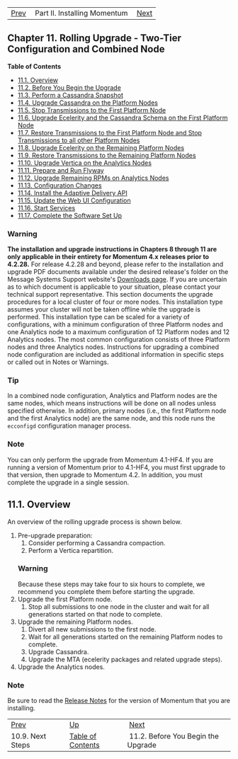 |     |     |     |
| --- | --- | --- |
| [Prev](upgrade.single_node.configuration.next_steps)  | Part II. Installing Momentum |  [Next](upgrade.two_tier.preparation.prepare_all_nodes_rolling) |
## Chapter 11. Rolling Upgrade - Two-Tier Configuration and Combined Node
**Table of Contents**

* [11.1\. Overview](upgrade.two_tier_configuration_rolling#upgrade.two_tier.preparation_rolling)
* [11.2\. Before You Begin the Upgrade](upgrade.two_tier.preparation.prepare_all_nodes_rolling)
* [11.3\. Perform a Cassandra Snapshot](upgrade.two_tier.preparation.snapshot_cassandra_rolling)
* [11.4\. Upgrade Cassandra on the Platform Nodes](upgrade.two_tier.preparation.upgrade_cassandra_rolling)
* [11.5\. Stop Transmissions to the First Platform Node](upgrade.two_tier.preparation.stop_generations_rolling)
* [11.6\. Upgrade Ecelerity and the Cassandra Schema on the First Platform Node](upgrade.two_tier.preparation.ecelerity_rolling)
* [11.7\. Restore Transmissions to the First Platform Node and Stop Transmissions to all other Platform Nodes](upgrade.two_tier.preparation.stop_transmissions_rolling)
* [11.8\. Upgrade Ecelerity on the Remaining Platform Nodes](upgrade.two_tier.preparation.upgrade_ecelerity_rolling)
* [11.9\. Restore Transmissions to the Remaining Platform Nodes](upgrade.two_tier.preparation.restore_tranmissions_rolling)
* [11.10\. Upgrade Vertica on the Analytics Nodes](upgrade.two_tier.preparation.upgrade_vertica_rolling)
* [11.11\. Prepare and Run Flyway](upgrade.two_tier.configuration.flyway_rolling)
* [11.12\. Upgrade Remaining RPMs on Analytics Nodes](upgrade.two_tier.preparation.rpms_rolling)
* [11.13\. Configuration Changes](upgrade.two_tier.configuration.config_all_nodes_rolling)
* [11.14\. Install the Adaptive Delivery API](upgrade.two_tier.configuration.software_upgrade_rolling)
* [11.15\. Update the Web UI Configuration](upgrade.two_tier.configuration.webui_rolling)
* [11.16\. Start Services](upgrade.two_tier.configuration.start_services_rolling)
* [11.17\. Complete the Software Set Up](upgrade.two_tier.complete_setup_rolling)

### Warning
**The installation and upgrade instructions in Chapters 8 through 11 are only applicable in their entirety for Momentum 4.x releases prior to 4.2.28.**                                                                                                                                                 For release 4.2.28 and beyond, please refer to the installation and upgrade PDF documents available under the desired release's folder on the Message Systems Support website's [Downloads page](https://support.messagesystems.com/start/). If you are uncertain as to which document is applicable to your situation, please contact your technical support representative.
<a class="indexterm" name="idp1149792"></a>
This section documents the upgrade procedures for a local cluster of four or more nodes. This installation type assumes your cluster will not be taken offline while the upgrade is performed. This installation type can be scaled for a variety of configurations, with a minimum configuration of three Platform nodes and one Analytics node to a maximum configuration of 12 Platform nodes and 12 Analytics nodes. The most common configuration consists of three Platform nodes and three Analytics nodes.
Instructions for upgrading a combined node configuration are included as additional information in specific steps or called out in Notes or Warnings.
### Tip
In a combined node configuration, Analytics and Platform nodes are the same nodes, which means instructions will be done on all nodes unless specified otherwise. In addition, primary nodes (i.e., the first Platform node and the first Analytics node) are the same node, and this node runs the `ecconfigd` configuration manager process.
### Note
You can only perform the upgrade from Momentum 4.1-HF4\. If you are running a version of Momentum prior to 4.1-HF4, you must first upgrade to that version, then upgrade to Momentum 4.2\. In addition, you must complete the upgrade in a single session.
## 11.1. Overview
An overview of the rolling upgrade process is shown below.
1.  Pre-upgrade preparation:
    1.  Consider performing a Cassandra compaction.
    2.  Perform a Vertica repartition.
    ### Warning
    Because these steps may take four to six hours to complete, we recommend you complete them before starting the upgrade.
2.  Upgrade the first Platform node.
    1.  Stop all submissions to one node in the cluster and wait for all generations started on that node to complete.
3.  Upgrade the remaining Platform nodes.
    1.  Divert all new submissions to the first node.
    2.  Wait for all generations started on the remaining Platform nodes to complete.
    3.  Upgrade Cassandra.
    4.  Upgrade the MTA (ecelerity packages and related upgrade steps).
4.  Upgrade the Analytics nodes.
### Note
Be sure to read the [Release Notes](https://support.messagesystems.com/start) for the version of Momentum that you are installing.

|     |     |     |
| --- | --- | --- |
| [Prev](upgrade.single_node.configuration.next_steps)  | [Up](p.installing) |  [Next](upgrade.two_tier.preparation.prepare_all_nodes_rolling) |
| 10.9. Next Steps  | [Table of Contents](index) |  11.2. Before You Begin the Upgrade |
